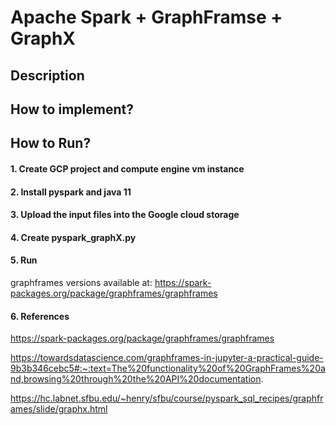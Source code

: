 # Apache Spark + GraphFramse + GraphX

## Description

## How to implement?


## How to Run?

#### 1. Create GCP project and compute engine vm instance

#### 2. Install pyspark and java 11

#### 3. Upload the input files into the Google cloud storage 

#### 4. Create pyspark_graphX.py

#### 5. Run

graphframes versions available at:
https://spark-packages.org/package/graphframes/graphframes

#### 6. References

https://spark-packages.org/package/graphframes/graphframes

https://towardsdatascience.com/graphframes-in-jupyter-a-practical-guide-9b3b346cebc5#:~:text=The%20functionality%20of%20GraphFrames%20and,browsing%20through%20the%20API%20documentation.

https://hc.labnet.sfbu.edu/~henry/sfbu/course/pyspark_sql_recipes/graphframes/slide/graphx.html
